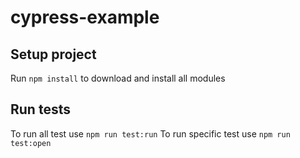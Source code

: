 # cypress-example
## Setup project
Run `npm install` to download and install all modules

## Run tests
To run all test use `npm run test:run`
To run specific test use `npm run test:open`